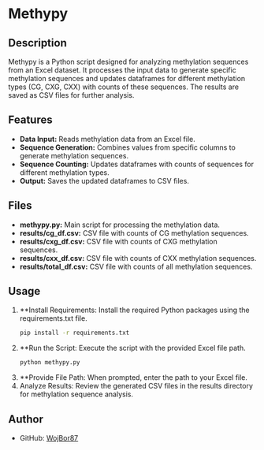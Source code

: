 # Methypy

## Description
Methypy is a Python script designed for analyzing methylation sequences from an Excel dataset. It processes the input data to generate specific methylation sequences and updates dataframes for different methylation types (CG, CXG, CXX) with counts of these sequences. The results are saved as CSV files for further analysis.

## Features
- **Data Input:** Reads methylation data from an Excel file.
- **Sequence Generation:** Combines values from specific columns to generate methylation sequences.
- **Sequence Counting:** Updates dataframes with counts of sequences for different methylation types.
- **Output:** Saves the updated dataframes to CSV files.

## Files
- **methypy.py:** Main script for processing the methylation data.
- **results/cg_df.csv:** CSV file with counts of CG methylation sequences.
- **results/cxg_df.csv:** CSV file with counts of CXG methylation sequences.
- **results/cxx_df.csv:** CSV file with counts of CXX methylation sequences.
- **results/total_df.csv:** CSV file with counts of all methylation sequences.

## Usage
1. **Install Requirements: Install the required Python packages using the requirements.txt file.
   ```sh
   pip install -r requirements.txt
2. **Run the Script: Execute the script with the provided Excel file path.
   ```sh
   python methypy.py
3. **Provide File Path: When prompted, enter the path to your Excel file.
4. Analyze Results: Review the generated CSV files in the results directory for methylation sequence analysis.

## Author
- GitHub: [WojBor87](https://github.com/WojBor87)
